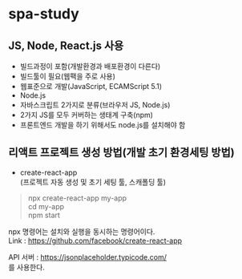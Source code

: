 # spa-study  
## JS, Node, React.js 사용  

- 빌드과정이 포함(개발환경과 배포환경이 다른다)
- 빌드툴이 필요(웹팩을 주로 사용)  
- 웹표준으로 개발(JavaScript, ECAMScript 5.1)  
- Node.js  
- 자바스크립트 2가지로 분류(브라우저 JS, Node.js)
- 2가지 JS를 모두 커버하는 생태계 구축(npm)
- 프론트엔드 개발을 하기 위해서도 node.js를 설치해야 함  

## 리액트 프로젝트 생성 방법(개발 초기 환경세팅 방법)  
- create-react-app  
  (프로젝트 자동 생성 및 초기 세팅 툴, 스캐폴딩 툴)
>npx create-react-app my-app  
cd my-app  
npm start  

npx 명령어는 설치와 실행을 동시하는 명령어이다.  
Link : https://github.com/facebook/create-react-app  

API 서버 : https://jsonplaceholder.typicode.com/  
를 사용한다.

